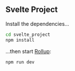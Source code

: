 
## Svelte Project

Install the dependencies...

```bash
cd svelte_project
npm install
```

...then start [Rollup](https://rollupjs.org):

```bash
npm run dev
```
